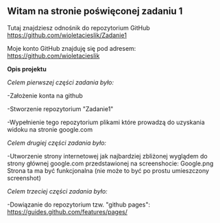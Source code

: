 ## Witam na stronie poświęconej zadaniu 1

Tutaj znajdziesz odnośnik do repozytorium GitHub https://github.com/wioletacieslik/Zadanie1


Moje konto GitHub znajduję się pod adresem: https://github.com/wioletacieslik

**Opis projektu**

_Celem pierwszej części zadania było:_

-Założenie konta na github

-Stworzenie repozytorium "Zadanie1" 

-Wypełnienie tego repozytorium plikami które prowadzą do uzyskania widoku na stronie google.com

_Celem drugiej części zadania było:_

-Utworzenie strony internetowej jak najbardziej zbliżonej wyglądem do strony głównej google.com przedstawionej na screenshocie: Google.png
Strona ta ma być funkcjonalna (nie może to być po prostu umieszczony screenshot)

_Celem trzeciej części zadania było:_

-Dowiązanie do repozytorium tzw. "github pages": https://guides.github.com/features/pages/

